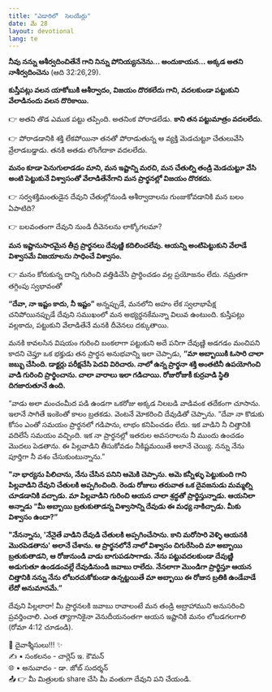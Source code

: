```yaml
---
title: "ఎడారిలో  సెలయేర్లు"
date: మే 28
layout: devotional
lang: te
---
```



**నీవు నన్ను ఆశీర్వదించితేనే గాని నిన్ను పోనియ్యననెను... అందుకాయన... అక్కడ అతని నాశీర్వదించెను** (ఆది 32:26,29).

**కుస్తీపట్లు వలన యాకోబుకి ఆశీర్వాదం, విజయం దొరకలేదు గాని, వదలకుండా పట్టుకుని వేలాడినందు వలన దొరికాయి.**

👉 అతని తొడ ఎముక పట్టు తప్పింది. అతనింక పోరాడలేడు. **కాని తన పట్టుమాత్రం వదలలేదు.**

👉 పోరాడడానికి శక్తి లేకపోయినా తనతో పోరాడుతున్న ఆ వ్యక్తి మెడచుట్టూ చేతులువేసి వ్రేలాడబడ్డాడు. తనకి అతడు లొంగేదాకా వదలలేదు.

**మనం కూడా పెనుగులాడడం మాని, మన ఇష్టాన్ని మరచి, మన చేతుల్ని తండ్రి మెడచుట్టూ వేసి అంటి పెట్టుకునే విశ్వాసంతో వేలాడితేనేగాని మన ప్రార్థనల్లో విజయం దొరకదు.**

👉 సర్వశక్తిమంతుడైన దేవుని చేతుల్లోనుండి ఆశీర్వాదాలను గుంజుకోవడానికి మన బలం ఏపాటిది? 

👉 బలవంతంగా దేవుని నుండి దీవెనలను లాక్కోగలమా? 

**మన ఇష్టానుసారమైన తీవ్ర ప్రార్థనలు దేవుణ్ణి కదిలించలేవు. ఆయన్ని అంటిపెట్టుకుని వేలాడే విశ్వాసమే విజయాలను సాధించే విశ్వాసం.**

👉 మనం కోరుకున్న దాన్ని గురించి వత్తిడిచేసి ప్రార్థించడం వల్ల ప్రయోజనం లేదు. నమ్రతగా తగ్గింపు స్వభావంతో 

**“దేవా, నా ఇష్టం కాదు, నీ ఇష్టం”** అన్నప్పుడే, మనలోని అహం లేక స్వలాభాపేక్ష చనిపోయినప్పుడే దేవుని సముఖంలో మన అభ్యర్థనకేమన్నా విలువ ఉంటుంది. కుస్తీపట్లు వల్లకాదు, పట్టుకుని వేలాడితేనే మనకి దీవెనలు దక్కుతాయి.

మనకి కావలసిన విషయం గురించి బంకలాగా పట్టుకుని అదే పనిగా దేవుణ్ణి అడగడం మంచిపని కాదని చెప్తూ ఒక భక్తుడు తన ప్రార్థన అనుభవాన్ని ఇలా చెప్పాడు, **“మా అబ్బాయికి ఓసారి చాలా జబ్బు చేసింది. డాక్టర్లు పరీక్షచేసి పెదవి విరిచారు. నాలో ఉన్న ప్రార్థనా శక్తి అంతటినీ ఉపయోగించి వాడి గురించి ప్రార్థించాను. చాలా వారాలు ఇలా గడిచాయి. రోజురోజుకీ కుర్రవాడి స్థితి దిగజారుతూనే ఉంది.**

“వాడు అలా మంచంమీద పడి ఉండగా ఒకరోజు అక్కడ నిలబడి వాడివంక తదేకంగా చూసాను. ఇలానే సాగితే ఇంకెంతో కాలం బ్రతకడు. వెంటనే మోకరించి దేవుడితో చెప్పాను. “దేవా నా కొడుకు కోసం ఎంతో సమయం ప్రార్థనలో గడిపాను, లాభం కనిపించడం లేదు. ఇక వాడిని నీ చిత్తానికి వదిలేసే సమయం వచ్చింది. ఇక నా ప్రార్థనల్లో ఇతరుల అవసరాలను నీ ముందు ఉంచడం మొదలు పెడతాను. ఈ పిల్లవాడిని తీసుకోవడం నీకిష్టమయితే అలానే చెయ్యి. నన్ను నేను పూర్తిగా నీ వశం చేసుకుంటున్నాను.”

**"నా భార్యను పిలిచాను, నేను చేసిన పనిని ఆమెకి చెప్పాను. ఆమె కన్నీళ్ళు పెట్టుకుంది గాని పిల్లవాడిని దేవుని చేతులకి అప్పగించింది. రెండు రోజులు తరువాత ఒక దైవజనుడు మమ్మల్ని చూడడానికి వచ్చాడు. మా పిల్లవాడిని గురించి ఆయన చాలా శ్రద్ధతో ప్రార్థిస్తున్నాడు. ఆయనిలా అన్నాడు “మీ అబ్బాయి బ్రతుకుతాడన్న విశ్వాసాన్ని దేవుడు ఈ మధ్య నాకిచ్చాడు. మీకు విశ్వాసం ఉందా?”**

**"నేనన్నాను, 'నేనైతే వాడిని దేవుడి చేతులకి అప్పగించేసాను. కాని మరోసారి వెళ్ళి ఆయనకి మొరపెడతాను' అలానే చేశాను. ఆ ప్రార్థనలోనే నాలో విశ్వాసం చిగురేసింది మా అబ్బాయి బ్రతుకుతాడని, ఆ రోజునుండి వాడు బాగుపడసాగాడు. నేను పట్టువదలకుండా దేవుణ్ణి అడుగుతూ ఉండడంవల్లే దేవుడినుండి జవాబు రాలేదు. నేనలాగా మొండిగా ప్రార్థిస్తూ ఆయన చిత్తానికి నన్ను నేను లోబరచుకోకుండా ఉన్నట్టయితే మా అబ్బాయి ఈ రోజున బ్రతికి ఉండేవాడే లేదో అనుమానమే.”**

దేవుని పిల్లలారా! మీ ప్రార్థనలకి జవాబు రావాలంటే మన తండ్రి అబ్రాహాముని అనుసరించి ప్రవర్తించాలి. ఎంత త్యాగానికైనా వెనుదీయనంతగా ఆయన ఇష్టానికి మనం లోబడగలగాలి (రోమా 4:12 చూడండి).

<div class="blessing">🙏 <span class="bless-text">దైవాశ్శీసులు!!!</span> ✨</div>

<div class="credit">✍️ <span class="credit-text">▪ సంకలనం - చార్లెస్ ఇ. కౌమన్</span></div>
<div class="credit">🌐 <span class="credit-text">▪ అనువాదం - డా. జోబ్ సుదర్శన్</span></div>


<div class="share">📤 👉 <span class="share-text">మీ మిత్రులకు share చేసి మీ వంతుగా దేవుని పని చేయండి.</span></div>

